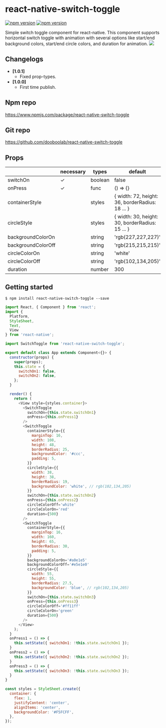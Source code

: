 # react-native-switch-toggle
<p align="left">
  <a href="https://npmjs.org/package/react-native-switch-toggle"><img alt="npm version" src="http://img.shields.io/npm/v/react-native-switch-toggle.svg?style=flat-square"></a>
  <a href="https://npmjs.org/package/react-native-switch-toggle"><img alt="npm version" src="http://img.shields.io/npm/dm/react-native-switch-toggle.svg?style=flat-square"></a>
</p>
Simple switch toggle component for react-native. This component supports horizontal switch toggle with animation with several options like start/end background colors, start/end circle colors, and duration for animation.
<img src="http://g.recordit.co/vw8VM9mXSq.gif"/>

## Changelogs
- **[1.0.1]**
  + Fixed prop-types.
- **[1.0.0]**
  + First time publish.

## Npm repo
https://www.npmjs.com/package/react-native-switch-toggle

## Git repo
https://github.com/dooboolab/react-native-switch-toggle

## Props
|    | necessary | types | default
|----|-----|-----|---------|
|switchOn| ✓ | boolean | false |
|onPress| ✓ | func | () => {} |
|containerStyle|  | styles | { width: 72, height: 36, borderRadius: 18 ... } |
|circleStyle|  | styles | { width: 30, height: 30, borderRadius: 15 ... } |
|backgroundColorOn|  | string | 'rgb(227,227,227)' |
|backgroundColorOff|  | string | 'rgb(215,215,215)' |
|circleColorOn|  | string | 'white' |
|circleColorOff|  | string | 'rgb(102,134,205)' |
|duration|  | number | 300

## Getting started
`$ npm install react-native-switch-toggle --save`

```javascript
import React, { Component } from 'react';
import {
  Platform,
  StyleSheet,
  Text,
  View
} from 'react-native';

import SwitchToggle from 'react-native-switch-toggle';

export default class App extends Component<{}> {
  constructor(props) {
    super(props);
    this.state = {
      switchOn1: false,
      switchOn2: false,
    };
  }

  render() {
    return (
      <View style={styles.container}>
        <SwitchToggle
          switchOn={this.state.switchOn1}
          onPress={this.onPress1}
        />
        <SwitchToggle
          containerStyle={{
            marginTop: 16,
            width: 108,
            height: 48,
            borderRadius: 25,
            backgroundColor: '#ccc',
            padding: 5,
          }}
          circleStyle={{
            width: 38,
            height: 38,
            borderRadius: 19,
            backgroundColor: 'white', // rgb(102,134,205)
          }}
          switchOn={this.state.switchOn2}
          onPress={this.onPress2}
          circleColorOff='white'
          circleColorOn='red'
          duration={500}
        />
        <SwitchToggle
          containerStyle={{
            marginTop: 16,
            width: 160,
            height: 65,
            borderRadius: 30,
            padding: 5,
          }}
          backgroundColorOn='#a0e1e5'
          backgroundColorOff='#e5e1e0'
          circleStyle={{
            width: 55,
            height: 55,
            borderRadius: 27.5,
            backgroundColor: 'blue', // rgb(102,134,205)
          }}
          switchOn={this.state.switchOn3}
          onPress={this.onPress3}
          circleColorOff='#ff11ff'
          circleColorOn='green'
          duration={500}
        />
      </View>
    );
  }
  onPress1 = () => {
    this.setState({ switchOn1: !this.state.switchOn1 });
  }
  onPress2 = () => {
    this.setState({ switchOn2: !this.state.switchOn2 });
  }
  onPress3 = () => {
    this.setState({ switchOn3: !this.state.switchOn3 });
  }
}

const styles = StyleSheet.create({
  container: {
    flex: 1,
    justifyContent: 'center',
    alignItems: 'center',
    backgroundColor: '#F5FCFF',
  },
});
```
